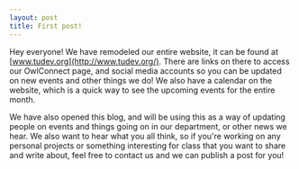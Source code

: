 ```yaml
---
layout: post
title: First post!
---
```


Hey everyone! We have remodeled our entire website, it can be found at [www.tudev.org](http://www.tudev.org/).
There are links on there to access our OwlConnect page, and social media accounts so you can be updated on new events and other things we do! We also have a calendar on the website, which is a quick way to see the upcoming events for the entire month.

We have also opened this blog, and will be using this as a way of updating people on events and things going on in our department, or other news we hear. We also want to hear what you all think, so if you're working on any personal projects or something interesting for class that you want to share and write about, feel free to contact us and we can publish a post for you!
